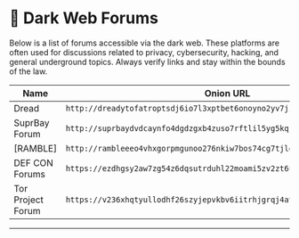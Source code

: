 # 💬 Dark Web Forums

Below is a list of forums accessible via the dark web. These platforms are often used for discussions related to privacy, cybersecurity, hacking, and general underground topics. Always verify links and stay within the bounds of the law.

| Name             | Onion URL                                     |
|------------------|-----------------------------------------------|
| Dread | `http://dreadytofatroptsdj6io7l3xptbet6onoyno2yv7jicoxknyazubrad.onion/` |
| SuprBay Forum | `http://suprbaydvdcaynfo4dgdzgxb4zuso7rftlil5yg5kqjefnw4wq4ulcad.onion/` |
| [RAMBLE] | `http://rambleeeo4vhxgorpmgunoo276nkiw7bos74cg7tjlgnb3puj3d7ghad.onion/` |
| DEF CON Forums | `https://ezdhgsy2aw7zg54z6dqsutrduhl22moami5zv2zt6urr6vub7gs6wfad.onion/` |
| Tor Project Forum | `https://v236xhqtyullodhf26szyjepvkbv6iitrhjgrqj4avaoukebkk6n6syd.onion/` |

---
